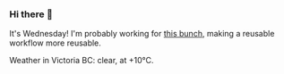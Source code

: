 ### Hi there :wave:

It's Wednesday! I'm probably working for [this bunch](https://github.com/kohofinancial), making a reusable workflow more reusable.

Weather in Victoria BC: clear, at +10°C.
